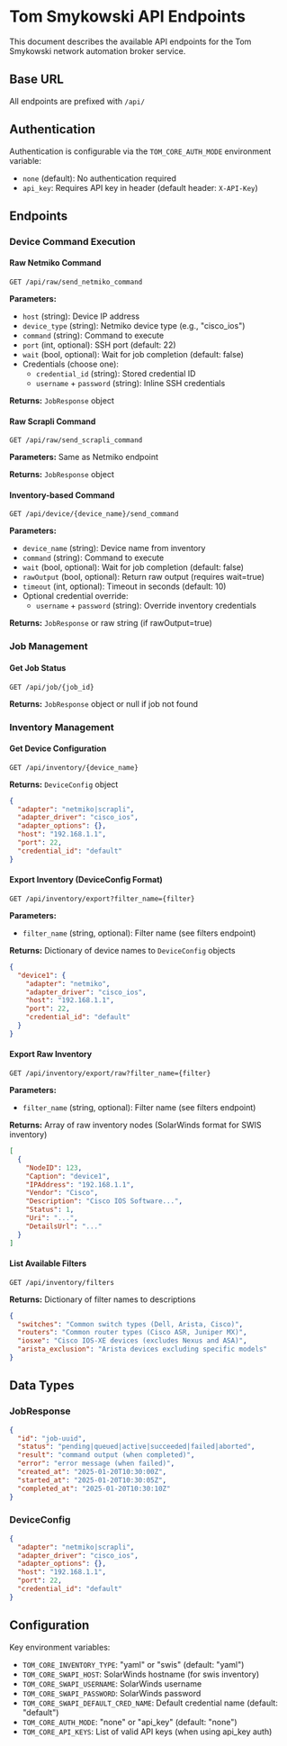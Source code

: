 # Tom Smykowski API Endpoints

This document describes the available API endpoints for the Tom Smykowski network automation broker service.

## Base URL

All endpoints are prefixed with `/api/`

## Authentication

Authentication is configurable via the `TOM_CORE_AUTH_MODE` environment variable:
- `none` (default): No authentication required
- `api_key`: Requires API key in header (default header: `X-API-Key`)

## Endpoints

### Device Command Execution

#### Raw Netmiko Command
```
GET /api/raw/send_netmiko_command
```

**Parameters:**
- `host` (string): Device IP address
- `device_type` (string): Netmiko device type (e.g., "cisco_ios")
- `command` (string): Command to execute
- `port` (int, optional): SSH port (default: 22)
- `wait` (bool, optional): Wait for job completion (default: false)
- Credentials (choose one):
  - `credential_id` (string): Stored credential ID
  - `username` + `password` (string): Inline SSH credentials

**Returns:** `JobResponse` object

#### Raw Scrapli Command
```
GET /api/raw/send_scrapli_command
```

**Parameters:** Same as Netmiko endpoint

**Returns:** `JobResponse` object

#### Inventory-based Command
```
GET /api/device/{device_name}/send_command
```

**Parameters:**
- `device_name` (string): Device name from inventory
- `command` (string): Command to execute
- `wait` (bool, optional): Wait for job completion (default: false)
- `rawOutput` (bool, optional): Return raw output (requires wait=true)
- `timeout` (int, optional): Timeout in seconds (default: 10)
- Optional credential override:
  - `username` + `password` (string): Override inventory credentials

**Returns:** `JobResponse` or raw string (if rawOutput=true)

### Job Management

#### Get Job Status
```
GET /api/job/{job_id}
```

**Returns:** `JobResponse` object or null if job not found

### Inventory Management

#### Get Device Configuration
```
GET /api/inventory/{device_name}
```

**Returns:** `DeviceConfig` object
```json
{
  "adapter": "netmiko|scrapli",
  "adapter_driver": "cisco_ios",
  "adapter_options": {},
  "host": "192.168.1.1",
  "port": 22,
  "credential_id": "default"
}
```

#### Export Inventory (DeviceConfig Format)
```
GET /api/inventory/export?filter_name={filter}
```

**Parameters:**
- `filter_name` (string, optional): Filter name (see filters endpoint)

**Returns:** Dictionary of device names to `DeviceConfig` objects
```json
{
  "device1": {
    "adapter": "netmiko",
    "adapter_driver": "cisco_ios",
    "host": "192.168.1.1",
    "port": 22,
    "credential_id": "default"
  }
}
```

#### Export Raw Inventory
```
GET /api/inventory/export/raw?filter_name={filter}
```

**Parameters:**
- `filter_name` (string, optional): Filter name (see filters endpoint)

**Returns:** Array of raw inventory nodes (SolarWinds format for SWIS inventory)
```json
[
  {
    "NodeID": 123,
    "Caption": "device1",
    "IPAddress": "192.168.1.1",
    "Vendor": "Cisco",
    "Description": "Cisco IOS Software...",
    "Status": 1,
    "Uri": "...",
    "DetailsUrl": "..."
  }
]
```

#### List Available Filters
```
GET /api/inventory/filters
```

**Returns:** Dictionary of filter names to descriptions
```json
{
  "switches": "Common switch types (Dell, Arista, Cisco)",
  "routers": "Common router types (Cisco ASR, Juniper MX)",
  "iosxe": "Cisco IOS-XE devices (excludes Nexus and ASA)",
  "arista_exclusion": "Arista devices excluding specific models"
}
```

## Data Types

### JobResponse
```json
{
  "id": "job-uuid",
  "status": "pending|queued|active|succeeded|failed|aborted",
  "result": "command output (when completed)",
  "error": "error message (when failed)",
  "created_at": "2025-01-20T10:30:00Z",
  "started_at": "2025-01-20T10:30:05Z",
  "completed_at": "2025-01-20T10:30:10Z"
}
```

### DeviceConfig
```json
{
  "adapter": "netmiko|scrapli",
  "adapter_driver": "cisco_ios",
  "adapter_options": {},
  "host": "192.168.1.1", 
  "port": 22,
  "credential_id": "default"
}
```

## Configuration

Key environment variables:
- `TOM_CORE_INVENTORY_TYPE`: "yaml" or "swis" (default: "yaml")
- `TOM_CORE_SWAPI_HOST`: SolarWinds hostname (for swis inventory)
- `TOM_CORE_SWAPI_USERNAME`: SolarWinds username
- `TOM_CORE_SWAPI_PASSWORD`: SolarWinds password
- `TOM_CORE_SWAPI_DEFAULT_CRED_NAME`: Default credential name (default: "default")
- `TOM_CORE_AUTH_MODE`: "none" or "api_key" (default: "none")
- `TOM_CORE_API_KEYS`: List of valid API keys (when using api_key auth)